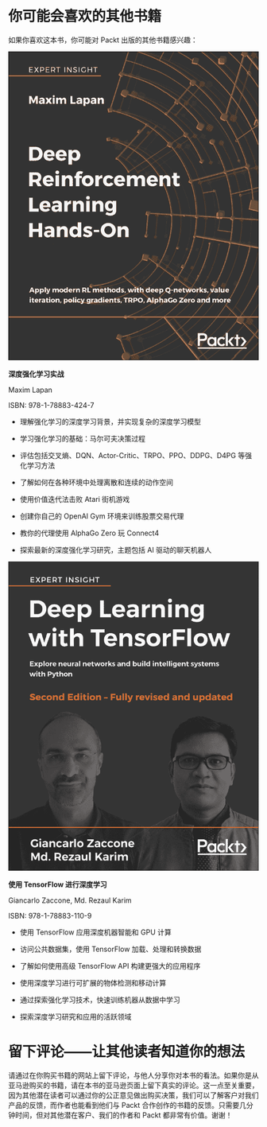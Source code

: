 # 你可能会喜欢的其他书籍

如果你喜欢这本书，你可能对 Packt 出版的其他书籍感兴趣：

![你可能会喜欢的其他书籍](img/9781788834247.jpg)

**深度强化学习实战**

Maxim Lapan

ISBN: 978-1-78883-424-7

+   理解强化学习的深度学习背景，并实现复杂的深度学习模型

+   学习强化学习的基础：马尔可夫决策过程

+   评估包括交叉熵、DQN、Actor-Critic、TRPO、PPO、DDPG、D4PG 等强化学习方法

+   了解如何在各种环境中处理离散和连续的动作空间

+   使用价值迭代法击败 Atari 街机游戏

+   创建你自己的 OpenAI Gym 环境来训练股票交易代理

+   教你的代理使用 AlphaGo Zero 玩 Connect4

+   探索最新的深度强化学习研究，主题包括 AI 驱动的聊天机器人

![你可能会喜欢的其他书籍](img/9781788831109.jpg)

**使用 TensorFlow 进行深度学习**

Giancarlo Zaccone, Md. Rezaul Karim

ISBN: 978-1-78883-110-9

+   使用 TensorFlow 应用深度机器智能和 GPU 计算

+   访问公共数据集，使用 TensorFlow 加载、处理和转换数据

+   了解如何使用高级 TensorFlow API 构建更强大的应用程序

+   使用深度学习进行可扩展的物体检测和移动计算

+   通过探索强化学习技术，快速训练机器从数据中学习

+   探索深度学习研究和应用的活跃领域

# 留下评论——让其他读者知道你的想法

请通过在你购买书籍的网站上留下评论，与他人分享你对本书的看法。如果你是从亚马逊购买的书籍，请在本书的亚马逊页面上留下真实的评论。这一点至关重要，因为其他潜在读者可以通过你的公正意见做出购买决策，我们可以了解客户对我们产品的反馈，而作者也能看到他们与 Packt 合作创作的书籍的反馈。只需要几分钟时间，但对其他潜在客户、我们的作者和 Packt 都非常有价值。谢谢！
